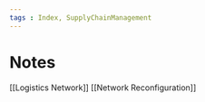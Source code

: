 ```yaml
---
tags : Index, SupplyChainManagement
---
```


# Notes
[[Logistics Network]]
[[Network Reconfiguration]]


